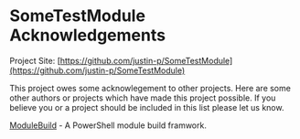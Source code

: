 # SomeTestModule Acknowledgements

Project Site: [https://github.com/justin-p/SomeTestModule](https://github.com/justin-p/SomeTestModule)

This project owes some acknowlegement to other projects. Here are some other authors or projects which have made this project possible. If you believe you or a project should be included in this list please let us know.

[ModuleBuild](https://github.com/zloeber/ModuleBuild) - A PowerShell module build framwork.

